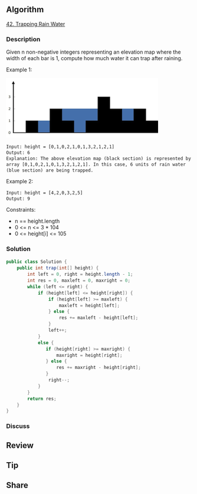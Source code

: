 ## Algorithm

[42. Trapping Rain Water](https://leetcode.com/problems/trapping-rain-water/)

### Description

Given n non-negative integers representing an elevation map where the width of each bar is 1, compute how much water it can trap after raining.

Example 1:

![](assets/20210407-5981c540.png)

```
Input: height = [0,1,0,2,1,0,1,3,2,1,2,1]
Output: 6
Explanation: The above elevation map (black section) is represented by array [0,1,0,2,1,0,1,3,2,1,2,1]. In this case, 6 units of rain water (blue section) are being trapped.
```

Example 2:

```
Input: height = [4,2,0,3,2,5]
Output: 9
```

Constraints:

- n == height.length
- 0 <= n <= 3 * 104
- 0 <= height[i] <= 105

### Solution

```java
public class Solution {
    public int trap(int[] height) {
        int left = 0, right = height.length - 1;
        int res = 0, maxleft = 0, maxright = 0;
        while (left <= right) {
            if (height[left] <= height[right]) {
                if (height[left] >= maxleft) {
                    maxleft = height[left];
                } else {
                    res += maxleft - height[left];
                }
                left++;
            }
            else {
               if (height[right] >= maxright) {
                   maxright = height[right];
               } else {
                   res += maxright - height[right];
               }
                right--;
            }
        }
        return res;
    }
}
```

### Discuss

## Review


## Tip


## Share
